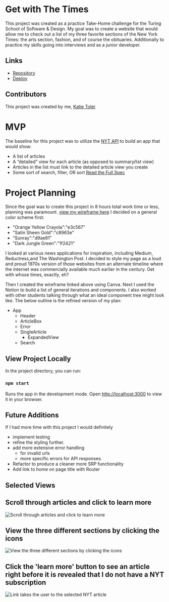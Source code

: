 # Get with The Times

This project was created as a practice Take-Home challenge for the Turing School of Software & Design. My goal was to create a website that would allow me to check out a list of my three favorite sections of the New York Times: the arts section, fashion, and of course the obituaries. Additionally to practice my skills going into interviews and as a junior developer.

## Links
- [Repository](https://github.com/KATIETOLER/get-with-The-Times)
- [Deploy](https://get-with-the-times.surge.sh)

## Contributors
This project was created by me, [Katie Toler](https://github.com/KATIETOLER)

# MVP

The baseline for this project was to utilize the
[NYT API](https://developer.nytimes.com/apis) to build an app that would show:

- A list of articles
- A “detailed” view for each article (as opposed to summary/list view)
- Articles in the list must link to the detailed article view you create
- Some sort of search, filter, OR sort
  [Read the Full Spec](https://mod4.turing.edu/projects/take_home/take_home_fe)

# Project Planning

Since the goal was to create this project in 8 hours total work time or less, planning was paramount.
[view my wireframe here](https://www.canva.com/design/DAFCTKtyPqw/Bef2HdMkL3KkcTHsstMMIQ/view?utm_content=DAFCTKtyPqw&utm_campaign=designshare&utm_medium=link&utm_source=publishsharelink)
I decided on a general color scheme first:

- "Orange Yellow Crayola":"e3c567"
- "Satin Sheen Gold":"c8963e"
- “Sunray":"d9ae61"
- "Dark Jungle Green":"1f2421"

I looked at various news applications for inspiration, including Medium, Reductress,and The Washington Post.
I decided to style my page as a loud and proud 1970s version of those websites from an alternate timeline where the internet was commercially available much earlier in the century. Get with whose times, exactly, eh?

Then I created the wireframe linked above using Canva. Next I used the Notion to build a list of general iterations and components. I also worked with other students talking through what an ideal component tree might look like.
The below outline is the refined version of my plan:

- App
  - Header
  - ArticleBox
  - Error
  - SingleArticle
    - ExpandedView
  - Search

## View Project Locally

In the project directory, you can run:

### `npm start`

Runs the app in the development mode.
Open [http://localhost:3000](http://localhost:3000) to view it in your browser.

## Future Additions

If I had more time with this project I would definitely

- implement testing
- refine the styling further.
- add more extensive error handling
  - for invalid urls
  - more specific errors for API responses.
- Refactor to produce a cleaner more SRP functionality
- Add link to home on page title with Router


## Selected Views
 Scroll through articles and click to learn more
 ---
![Scroll through articles and click to learn more](https://media2.giphy.com/media/CLMrroYH8TFoemvG3a/giphy.gif)


View the three different sections by clicking the icons
---
![View the three different sections by clicking the icons](https://media3.giphy.com/media/b2f0LsyuK6FRHIzAH2/giphy.gif)

Click the 'learn more' button to see an article right before it is revealed that I do not have a NYT subscription
---

![Link takes the user to the selected NYT article](https://media1.giphy.com/media/XzmAgB0mXZFAufUc0m/giphy.gif)



